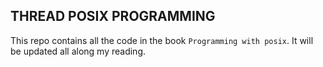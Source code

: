 ## THREAD POSIX PROGRAMMING

This repo contains all the code in the book `Programming with posix`.
It will be updated all along my reading.